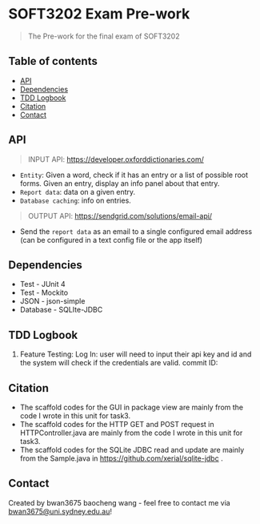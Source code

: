 # SOFT3202 Exam Pre-work
> The Pre-work for the final exam of SOFT3202

## Table of contents
* [API](#api)
* [Dependencies](#dependencies)
* [TDD Logbook](#tdd-logbook)
* [Citation](#citation)
* [Contact](#contact)

## API
> INPUT API: https://developer.oxforddictionaries.com/ 
  * `Entity`: Given a word, check if it has an entry or a list of possible root forms. Given an entry, display an info
    panel about that entry.
  * `Report data`: data on a given entry.
  * `Database caching`: info on entries. 
> OUTPUT API: https://sendgrid.com/solutions/email-api/
  * Send the `report data` as an email to a single configured email address (can be configured in a text config file or
the app itself) 

## Dependencies
* Test - JUnit 4
* Test - Mockito
* JSON - json-simple
* Database - SQLIte-JDBC

## TDD Logbook
1. Feature Testing: Log In: user will need to input their api key and id and the system will check if the credentials are valid.
    commit ID: 

## Citation
* The scaffold codes for the GUI in package view are mainly from the code I wrote in this unit for task3.
* The scaffold codes for the HTTP GET and POST request in HTTPController.java are mainly from the code I wrote in this unit for task3.
* The scaffold codes for the SQLite JDBC read and update are mainly from the Sample.java in https://github.com/xerial/sqlite-jdbc .

## Contact
Created by bwan3675 baocheng wang - feel free to contact me via bwan3675@uni.sydney.edu.au!

